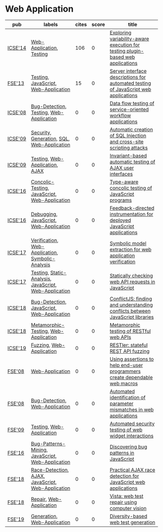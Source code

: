 # Web Application

|pub|labels|cites|score|title|
|---|------|-----|-----|-----|
|[ICSE'14](https://dblp.org/db/conf/icse/icse2014.html)|[Web-Application](Web-Application.md), [Testing](Testing.md)|106|0|[Exploring variability-aware execution for testing plugin-based web applications](https://scholar.google.com/scholar?q=Exploring+variability-aware+execution+for+testing+plugin-based+web+applications)|
|[FSE'13](https://dblp.org/db/conf/sigsoft/fse2013.html)|[Testing](Testing.md), [JavaScript](JavaScript.md), [Web-Application](Web-Application.md)|15|0|[Server interface descriptions for automated testing of JavaScript web applications](https://scholar.google.com/scholar?q=Server+interface+descriptions+for+automated+testing+of+JavaScript+web+applications)|
|[ICSE'08](https://dblp.org/db/conf/icse/icse2008.html)|[Bug-Detection](Bug-Detection.md), [Testing](Testing.md), [Web-Application](Web-Application.md)|0|0|[Data flow testing of service-oriented workflow applications](https://scholar.google.com/scholar?q=Data+flow+testing+of+service-oriented+workflow+applications)|
|[ICSE'09](https://dblp.org/db/conf/icse/icse2009.html)|[Security](Security.md), [Generation](Generation.md), [SQL](SQL.md), [Web-Application](Web-Application.md)|0|0|[Automatic creation of SQL Injection and cross-site scripting attacks](https://scholar.google.com/scholar?q=Automatic+creation+of+SQL+Injection+and+cross-site+scripting+attacks)|
|[ICSE'09](https://dblp.org/db/conf/icse/icse2009.html)|[Testing](Testing.md), [Web-Application](Web-Application.md), [AJAX](AJAX.md)|0|0|[Invariant-based automatic testing of AJAX user interfaces](https://scholar.google.com/scholar?q=Invariant-based+automatic+testing+of+AJAX+user+interfaces)|
|[ICSE'16](https://dblp.org/db/conf/icse/icse2016.html)|[Concolic-Testing](Concolic-Testing.md), [JavaScript](JavaScript.md), [Web-Application](Web-Application.md)|0|0|[Type-aware concolic testing of JavaScript programs](https://scholar.google.com/scholar?q=Type-aware+concolic+testing+of+JavaScript+programs)|
|[ICSE'16](https://dblp.org/db/conf/icse/icse2016.html)|[Debugging](Debugging.md), [JavaScript](JavaScript.md), [Web-Application](Web-Application.md)|0|0|[Feedback-directed instrumentation for deployed JavaScript applications](https://scholar.google.com/scholar?q=Feedback-directed+instrumentation+for+deployed+JavaScript+applications)|
|[ICSE'17](https://dblp.org/db/conf/icse/icse2017.html)|[Verification](Verification.md), [Web-Application](Web-Application.md), [Symbolic-Analysis](Symbolic-Analysis.md)|0|0|[Symbolic model extraction for web application verification](https://scholar.google.com/scholar?q=Symbolic+model+extraction+for+web+application+verification)|
|[ICSE'17](https://dblp.org/db/conf/icse/icse2017.html)|[Testing](Testing.md), [Static-Analysis](Static-Analysis.md), [JavaScript](JavaScript.md), [Web-Application](Web-Application.md)|0|0|[Statically checking web API requests in JavaScript](https://scholar.google.com/scholar?q=Statically+checking+web+API+requests+in+JavaScript)|
|[ICSE'18](https://dblp.org/db/conf/icse/icse2018.html)|[Bug-Detection](Bug-Detection.md), [JavaScript](JavaScript.md), [Web-Application](Web-Application.md)|0|0|[ConflictJS: finding and understanding conflicts between JavaScript libraries](https://scholar.google.com/scholar?q=ConflictJS%3A+finding+and+understanding+conflicts+between+JavaScript+libraries)|
|[ICSE'18](https://dblp.org/db/conf/icse/icse2018.html)|[Metamorphic-Testing](Metamorphic-Testing.md), [Web-Application](Web-Application.md)|0|0|[Metamorphic testing of RESTful web APIs](https://scholar.google.com/scholar?q=Metamorphic+testing+of+RESTful+web+APIs)|
|[ICSE'19](https://dblp.org/db/conf/icse/icse2019.html)|[Fuzzing](Fuzzing.md), [Web-Application](Web-Application.md)|0|0|[RESTler: stateful REST API fuzzing](https://scholar.google.com/scholar?q=RESTler%3A+stateful+REST+API+fuzzing)|
|[FSE'08](https://dblp.org/db/conf/sigsoft/fse2008.html)|[Web-Application](Web-Application.md)|0|0|[Using assertions to help end-user programmers create dependable web macros](https://scholar.google.com/scholar?q=Using+assertions+to+help+end-user+programmers+create+dependable+web+macros)|
|[FSE'08](https://dblp.org/db/conf/sigsoft/fse2008.html)|[Bug-Detection](Bug-Detection.md), [Web-Application](Web-Application.md)|0|0|[Automated identification of parameter mismatches in web applications](https://scholar.google.com/scholar?q=Automated+identification+of+parameter+mismatches+in+web+applications)|
|[FSE'09](https://dblp.org/db/conf/sigsoft/fse2009.html)|[Testing](Testing.md), [Web-Application](Web-Application.md)|0|0|[Automated security testing of web widget interactions](https://scholar.google.com/scholar?q=Automated+security+testing+of+web+widget+interactions)|
|[FSE'16](https://dblp.org/db/conf/sigsoft/fse2016.html)|[Bug-Patterns-Mining](Bug-Patterns-Mining.md), [JavaScript](JavaScript.md), [Web-Application](Web-Application.md)|0|0|[Discovering bug patterns in JavaScript](https://scholar.google.com/scholar?q=Discovering+bug+patterns+in+JavaScript)|
|[FSE'18](https://dblp.org/db/conf/sigsoft/fse2018.html)|[Race-Detection](Race-Detection.md), [AJAX](AJAX.md), [JavaScript](JavaScript.md), [Web-Application](Web-Application.md)|0|0|[Practical AJAX race detection for JavaScript web applications](https://scholar.google.com/scholar?q=Practical+AJAX+race+detection+for+JavaScript+web+applications)|
|[FSE'18](https://dblp.org/db/conf/sigsoft/fse2018.html)|[Repair](Repair.md), [Web-Application](Web-Application.md)|0|0|[Vista: web test repair using computer vision](https://scholar.google.com/scholar?q=Vista%3A+web+test+repair+using+computer+vision)|
|[FSE'19](https://dblp.org/db/conf/sigsoft/fse2019.html)|[Generation](Generation.md), [Web-Application](Web-Application.md)|0|0|[Diversity-based web test generation](https://scholar.google.com/scholar?q=Diversity-based+web+test+generation)|

